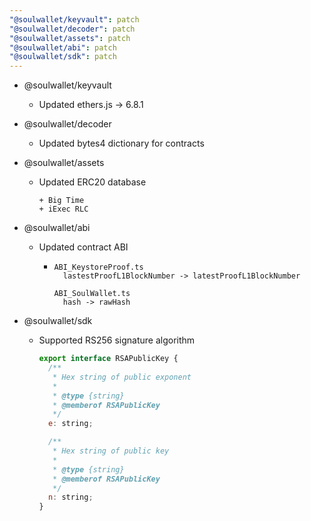 ```yaml
---
"@soulwallet/keyvault": patch
"@soulwallet/decoder": patch
"@soulwallet/assets": patch
"@soulwallet/abi": patch
"@soulwallet/sdk": patch
---
```


- @soulwallet/keyvault

  - Updated ethers.js -> 6.8.1

- @soulwallet/decoder

  - Updated bytes4 dictionary for contracts

- @soulwallet/assets

  - Updated ERC20 database

    ```shell
    + Big Time
    + iExec RLC
    ```

- @soulwallet/abi

  - Updated contract ABI

    - ```
      ABI_KeystoreProof.ts
      	lastestProofL1BlockNumber -> latestProofL1BlockNumber

      ABI_SoulWallet.ts
      	hash -> rawHash
      ```

- @soulwallet/sdk

  - Supported RS256 signature algorithm

    ```js
    export interface RSAPublicKey {
      /**
       * Hex string of public exponent
       *
       * @type {string}
       * @memberof RSAPublicKey
       */
      e: string;

      /**
       * Hex string of public key
       *
       * @type {string}
       * @memberof RSAPublicKey
       */
      n: string;
    }
    ```
